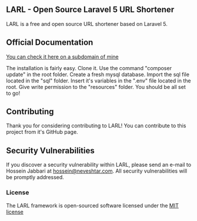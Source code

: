 ## LARL - Open Source Laravel 5 URL Shortener

LARL is a free and open source URL shortener based on Laravel 5. 

## Official Documentation

[You can check it here on a subdomain of mine](http://larl.neveshtar.com)

The installation is fairly easy. 
Clone it. 
Use the command "composer update" in the root folder. 
Create a fresh mysql database.
Import the sql file located in the "sql" folder.
Insert it's variables in the ".env" file located in the root.
Give write permission to the "resources" folder.
You should be all set to go!


## Contributing

Thank you for considering contributing to LARL! You can contribute to this project from it's GitHub page.

## Security Vulnerabilities

If you discover a security vulnerability within LARL, please send an e-mail to Hossein Jabbari at hossein@neveshtar.com. All security vulnerabilities will be promptly addressed.

### License

The LARL framework is open-sourced software licensed under the [MIT license](http://opensource.org/licenses/MIT)
